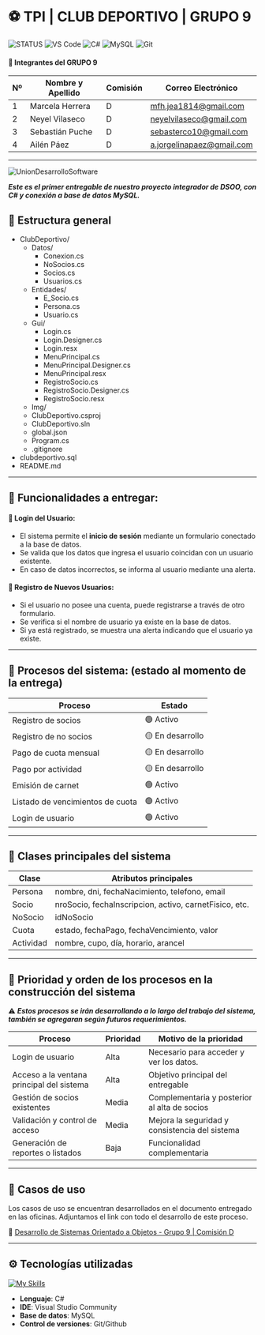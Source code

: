 # ⚽ TPI | CLUB DEPORTIVO | GRUPO 9

![STATUS](https://img.shields.io/badge/Status-En%20Desarrollo-green)
![VS Code](https://img.shields.io/badge/IDE-Visual%20Studio-blueviolet?logo=visualstudio)
![C#](https://img.shields.io/badge/C%23-.NET-blueviolet?logo=csharp)
![MySQL](https://img.shields.io/badge/Database-MySQL-lightblue?logo=mysql)
![Git](https://img.shields.io/badge/Git-Control-red?logo=git)

#### **📍 Integrantes del GRUPO 9**

| Nº | Nombre y Apellido       | Comisión | Correo Electrónico            |
|----|-------------------------|----------|-------------------------------|
| 1  | Marcela Herrera         |    D     | mfh.jea1814@gmail.com         |
| 2  | Neyel Vilaseco          |    D     | neyelvilaseco@gmail.com       |
| 3  | Sebastián Puche         |    D     | sebasterco10@gmail.com        |
| 4  | Ailén Páez              |    D     | a.jorgelinapaez@gmail.com     |

-------------------------------------------------------------------------------

![UnionDesarrolloSoftware](https://pbs.twimg.com/media/Gque8-_XEAA2NBG?format=jpg&name=large)


***Este es el primer entregable de nuestro proyecto integrador de DSOO, con C# y conexión a base de datos MySQL.***

## 📁 Estructura general
 - ClubDeportivo/
    - Datos/
      - Conexion.cs
      - NoSocios.cs
      - Socios.cs
      - Usuarios.cs
    - Entidades/
      - E_Socio.cs
      - Persona.cs
      - Usuario.cs
    - Gui/
      - Login.cs
      - Login.Designer.cs
      - Login.resx
      - MenuPrincipal.cs
      - MenuPrincipal.Designer.cs
      - MenuPrincipal.resx
      - RegistroSocio.cs
      - RegistroSocio.Designer.cs
      - RegistroSocio.resx
    - Img/
    - ClubDeportivo.csproj
    - ClubDeportivo.sln
    - global.json
    - Program.cs
    - .gitignore
  - clubdeportivo.sql
  - README.md
----------------------------------------------------------------------------------------

## 🔹 Funcionalidades a entregar:

#### 📍 Login del Usuario: 

* El sistema permite el **inicio de sesión** mediante un formulario conectado a la base de datos.
* Se valida que los datos que ingresa el usuario coincidan con un usuario existente.
* En caso de datos incorrectos, se informa al usuario mediante una alerta.

#### 📍 Registro de Nuevos Usuarios: 

* Si el usuario no posee una cuenta, puede registrarse a través de otro formulario.
* Se verifica si el nombre de usuario ya existe en la base de datos.
* Si ya está registrado, se muestra una alerta indicando que el usuario ya existe.

---------------------------------------------------------------------------
## 🔹 Procesos del sistema: (estado al momento de la entrega)

| Proceso                          | Estado           |
|----------------------------------|------------------|
| Registro de socios               | 🟢 Activo        |
| Registro de no socios            | 🟡 En desarrollo |
| Pago de cuota mensual            | 🟡 En desarrollo |
| Pago por actividad               | 🟡 En desarrollo |
| Emisión de carnet                | 🟢 Activo        |
| Listado de vencimientos de cuota | 🟢 Activo        |
| Login de usuario                 | 🟢 Activo        |

---------------------------------------------------------------------------
## 🔹 Clases principales del sistema

| Clase      | Atributos principales                                     |
|------------|-----------------------------------------------------------|
| Persona    | nombre, dni, fechaNacimiento, telefono, email             |
| Socio      | nroSocio, fechaInscripcion, activo, carnetFisico, etc.    |
| NoSocio    | idNoSocio                                                 |
| Cuota      | estado, fechaPago, fechaVencimiento, valor                |
| Actividad  | nombre, cupo, día, horario, arancel                       |

---------------------------------------------------------------------------
## 🔹 Prioridad y orden de los procesos en la construcción del sistema

⚠ ***Estos procesos se irán desarrollando a lo largo del trabajo del sistema, también se agregaran según futuros requerimientos.***

| Proceso                                  | Prioridad | Motivo de la prioridad                                  |
|------------------------------------------|-----------|---------------------------------------------------------|
| Login de usuario                         | Alta      | Necesario para acceder y ver los datos.                 |
| Acceso a la ventana principal del sistema| Alta      | Objetivo principal del entregable                       |
| Gestión de socios existentes             | Media     | Complementaria y posterior al alta de socios            |
| Validación y control de acceso           | Media     | Mejora la seguridad y consistencia del sistema          |
| Generación de reportes o listados        | Baja      | Funcionalidad complementaria                            |


---------------------------------------------------------------------------

## 🔹 Casos de uso

Los casos de uso se encuentran desarrollados en el documento entregado en las oficinas. Adjuntamos el link con todo el desarrollo de este proceso.

📍 [Desarrollo de Sistemas Orientado a Objetos - Grupo 9 | Comisión D](https://docs.google.com/document/d/11EGTQu7RfuVlG3PAYEG3ZxoX7xYTdSuf6Pp8_0kT8d0/edit?usp=sharing)


---------------------------------------------------------------------------
## ⚙️ Tecnologías utilizadas
[![My Skills](https://skillicons.dev/icons?i=cs,visualstudio,mysql,git,github)](https://skillicons.dev)
- **Lenguaje**: C#
- **IDE**: Visual Studio Community
- **Base de datos**: MySQL
- **Control de versiones**: Git/Github
